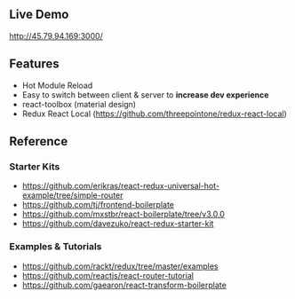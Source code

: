 ## Live Demo
http://45.79.94.169:3000/

## Features
* Hot Module Reload
* Easy to switch between client & server to **increase dev experience**
* react-toolbox (material design)
* Redux React Local (https://github.com/threepointone/redux-react-local)

## Reference

### Starter Kits
* https://github.com/erikras/react-redux-universal-hot-example/tree/simple-router
* https://github.com/tj/frontend-boilerplate
* https://github.com/mxstbr/react-boilerplate/tree/v3.0.0
* https://github.com/davezuko/react-redux-starter-kit

### Examples & Tutorials
* https://github.com/rackt/redux/tree/master/examples
* https://github.com/reactjs/react-router-tutorial
* https://github.com/gaearon/react-transform-boilerplate
